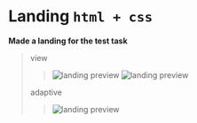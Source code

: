 # Landing `html + css`
__Made a landing for the test task__
>view
>
>>![landing preview](NoTab1.gif)
>>![landing preview](NoTab2.gif)
>>
>adaptive
>
>>![landing preview](NoTab.gif)
